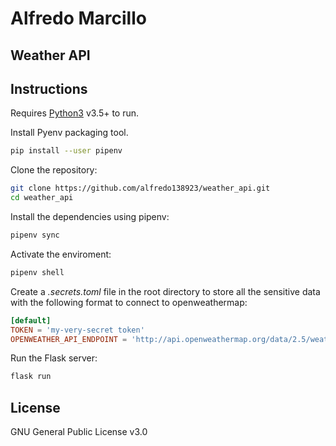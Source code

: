 # Alfredo Marcillo
## Weather API

## Instructions

Requires [Python3](https://www.python.org) v3.5+ to run.

Install Pyenv packaging tool.

```sh
pip install --user pipenv
```

Clone the repository:
```sh
git clone https://github.com/alfredo138923/weather_api.git
cd weather_api
```

Install the dependencies using pipenv:
```sh
pipenv sync
```

Activate the enviroment:
```sh
pipenv shell
```

Create a *.secrets.toml* file in the root directory to store all the sensitive data with the following format to connect to openweathermap:

```toml
[default]
TOKEN = 'my-very-secret token'
OPENWEATHER_API_ENDPOINT = 'http://api.openweathermap.org/data/2.5/weather'
```

Run the Flask server:
```sh
flask run
```

## License

GNU General Public License v3.0
